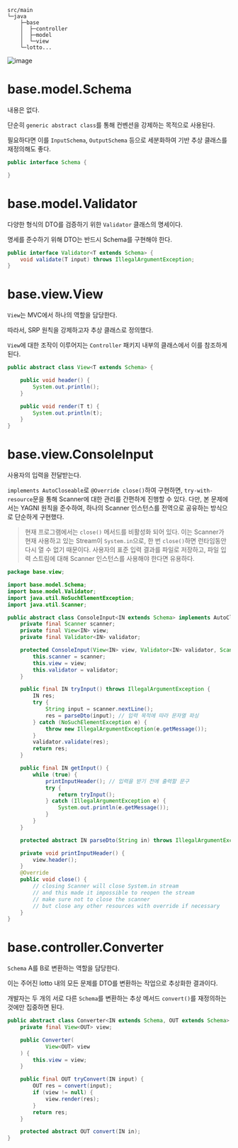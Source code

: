```text
src/main
└─java
    ├─base
    │  ├─controller
    │  ├─model
    │  └─view
    └─lotto...
```

![image](https://github.com/spring-templates/java-lotto/assets/96914905/e10e0b27-1ed9-4c53-be1a-98c7af46573f)

# base.model.Schema

내용은 없다.

단순히 `generic abstract class`를 통해 컨벤션을 강제하는 목적으로 사용된다.

필요하다면 이를 `InputSchema`, `OutputSchema` 등으로 세분화하여 기반 추상 클래스를 재정의해도 좋다.

```java
public interface Schema {

}
```

# base.model.Validator

다양한 형식의 DTO를 검증하기 위한 `Validator` 클래스의 명세이다.

명세를 준수하기 위해 DTO는 반드시 Schema를 구현해야 한다.

```java
public interface Validator<T extends Schema> {
    void validate(T input) throws IllegalArgumentException;
}
```

# base.view.View

`View`는 MVC에서 하나의 역할을 담당한다.

따라서, SRP 원칙을 강제하고자 추상 클래스로 정의했다.

`View`에 대한 조작이 이루어지는 `Controller` 패키지 내부의 클래스에서 이를 참조하게 된다.

```java
public abstract class View<T extends Schema> {

    public void header() {
        System.out.println();
    }

    public void render(T t) {
        System.out.println(t);
    }
}
```

# base.view.ConsoleInput

사용자의 입력을 전달받는다.

`implements AutoCloseable`로 `@Override close()`하여 구현하면, `try-with-resource`문을 통해 Scanner에 대한 관리를 간편하게 진행할 수 있다.
다만, 본 문제에서는 YAGNI 원칙을 준수하여, 하나의 Scanner 인스턴스를 전역으로 공유하는 방식으로 단순하게 구현했다.

> 현재 프로그램에서는 `close()` 메서드를 비활성화 되어 있다.
이는 Scanner가 현재 사용하고 있는 Stream이 `System.in`으로, 한 번 `close()`하면 런타임동안 다시 열 수 없기 때문이다.
사용자의 표준 입력 결과를 파일로 저장하고, 파일 입력 스트림에 대해 Scanner 인스턴스를 사용해야 한다면 유용하다.

```java
package base.view;

import base.model.Schema;
import base.model.Validator;
import java.util.NoSuchElementException;
import java.util.Scanner;

public abstract class ConsoleInput<IN extends Schema> implements AutoCloseable {
    private final Scanner scanner;
    private final View<IN> view;
    private final Validator<IN> validator;

    protected ConsoleInput(View<IN> view, Validator<IN> validator, Scanner scanner) {
        this.scanner = scanner;
        this.view = view;
        this.validator = validator;
    }

    public final IN tryInput() throws IllegalArgumentException {
        IN res;
        try {
            String input = scanner.nextLine();
            res = parseDto(input); // 입력 목적에 따라 문자열 파싱
        } catch (NoSuchElementException e) {
            throw new IllegalArgumentException(e.getMessage());
        }
        validator.validate(res);
        return res;
    }

    public final IN getInput() {
        while (true) {
            printInputHeader(); // 입력을 받기 전에 출력할 문구
            try {
                return tryInput();
            } catch (IllegalArgumentException e) {
                System.out.println(e.getMessage());
            }
        }
    }

    protected abstract IN parseDto(String in) throws IllegalArgumentException;

    private void printInputHeader() {
        view.header();
    }
    @Override
    public void close() {
        // closing Scanner will close System.in stream
        // and this made it impossible to reopen the stream
        // make sure not to close the scanner
        // but close any other resources with override if necessary
    }
}

```

# base.controller.Converter

`Schema` A를 B로 변환하는 역할을 담당한다.

이는 주어진 lotto 내의 모든 문제를 DTO를 변환하는 작업으로 추상화한 결과이다.

개발자는 두 개의 서로 다른 `Schema`를 변환하는 추상 메서드 `convert()`를 재정의하는 것에만 집중하면 된다.

```java
public abstract class Converter<IN extends Schema, OUT extends Schema> {
    private final View<OUT> view;

    public Converter(
            View<OUT> view
    ) {
        this.view = view;
    }

    public final OUT tryConvert(IN input) {
        OUT res = convert(input);
        if (view != null) {
            view.render(res);
        }
        return res;
    }

    protected abstract OUT convert(IN in);
}
```
